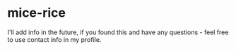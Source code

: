 # mice-rice
I'll add info in the future, if you found this and have any questions - feel free to use contact info in my profile.

